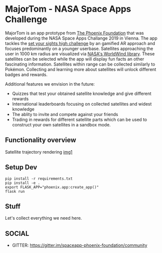 # MajorTom - NASA Space Apps Challenge 

MajorTom is an app prototype from [The Phoenix Foundation](https://github.com/The-Phoenix-Foundation) that was developed during the NASA Space Apps Challange 2019 in Vienna. The app tackles the [set your sights high challenge](https://2019.spaceappschallenge.org/challenges/living-our-world/set-your-sights-high/details) by an gamified AR approach and focuses predominantly on a younger userbase. Satellites approaching the user in 1000 km radius are visualized via [NASA's WorldWind library](https://worldwind.arc.nasa.gov/). These satellites can be selected while the app will display fun facts an other fascinating information. Satellites within range can be collected similarly to Pokémon. Collecting and learning more about satellites will unlock different badges and rewards.

Additional features we envision in the future:
- Quizzes that test your obtained satellite knowledge and give different rewards
- International leaderboards focusing on collected satellites and widest knowledge
- The ablity to invite and compete against your friends
- Trading in rewards for different satellite parts which can be used to construct your own satellites in a sandbox mode. 


## Functionality overview
Satellite trajectory rendering [img1]("https://github.com/The-Phoenix-Foundation/majortom/blob/gh-pages/images/satellite.jpg")




## Setup Dev

```
pip install -r requirements.txt
pip install -e .
export FLASK_APP="phoenix.app:create_app()"
flask run
```

## Stuff


Let's collect everything we need here.

## SOCIAL

- GITTER: https://gitter.im/spaceapp-phoenix-foundation/community


